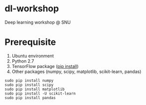 # dl-workshop
Deep learning workshop @ SNU

# Prerequisite
1. Ubuntu environment
2. Python 2.7
3. TensorFlow package ([pip install](https://www.tensorflow.org/versions/r0.10/get_started/os_setup.html#pip-installation))
4. Other packages (numpy, scipy, matplotlib, scikit-learn, pandas)
~~~
sudo pip install numpy
sudo pip install scipy
sudo pip install matplotlib   
sudo pip install -U scikit-learn
sudo pip install pandas
~~~

